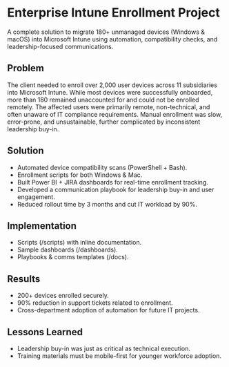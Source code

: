 # Enterprise Intune Enrollment Project
A complete solution to migrate 180+ unmanaged devices (Windows &amp; macOS) into Microsoft Intune using automation, compatibility checks, and leadership-focused communications.

## Problem
The client needed to enroll over 2,000 user devices across 11 subsidiaries into Microsoft Intune. While most devices were successfully onboarded, more than 180 remained unaccounted for and could not be enrolled remotely. The affected users were primarily remote, non-technical, and often unaware of IT compliance requirements. Manual enrollment was slow, error-prone, and unsustainable, further complicated by inconsistent leadership buy-in. 

## Solution
- Automated device compatibility scans (PowerShell + Bash).
- Enrollment scripts for both Windows & Mac.
- Built Power BI + JIRA dashboards for real-time enrollment tracking.
- Developed a communication playbook for leadership buy-in and user engagement.
- Reduced rollout time by 3 months and cut IT workload by 90%.

## Implementation
- Scripts (/scripts) with inline documentation.
- Sample dashboards (/dashboards).
- Playbooks & comms templates (/docs).

## Results
- 200+ devices enrolled securely.
- 90% reduction in support tickets related to enrollment.
- Cross-department adoption of automation for future IT projects.

## Lessons Learned
- Leadership buy-in was just as critical as technical execution.
- Training materials must be mobile-first for younger workforce adoption.
